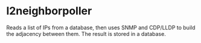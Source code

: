 # l2neighborpoller
Reads a list of IPs from a database, then uses SNMP and CDP/LLDP to build the adjacency between them. The result is stored in a database.
